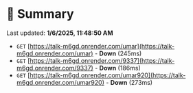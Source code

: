 # 📖 Summary
Last updated: **1/6/2025, 11:48:50 AM**

- `GET` [https://talk-m6gd.onrender.com/umar](https://talk-m6gd.onrender.com/umar) - **Down** (245ms)
- `GET` [https://talk-m6gd.onrender.com/9337](https://talk-m6gd.onrender.com/9337) - **Down** (186ms)
- `GET` [https://talk-m6gd.onrender.com/umar920](https://talk-m6gd.onrender.com/umar920) - **Down** (273ms)
